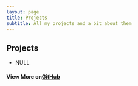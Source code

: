 ```yaml
---
layout: page
title: Projects
subtitle: All my projects and a bit about them
---
```


## Projects
- NULL

#### View More on[GitHub](https://github.com/awlandy/)
